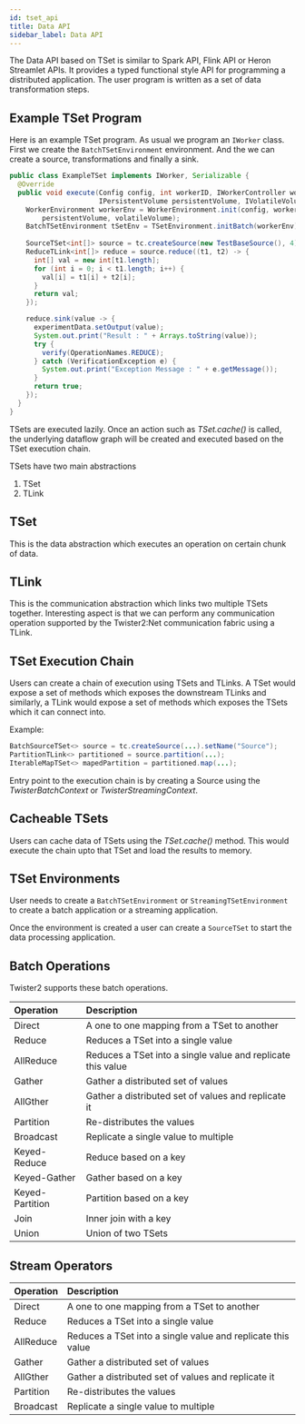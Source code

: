 ```yaml
---
id: tset_api
title: Data API
sidebar_label: Data API
---
```


The Data API based on TSet is similar to Spark API, Flink API or Heron Streamlet APIs. It provides a typed 
functional style API for programming a distributed application. The user program is written as a 
set of data transformation steps. 

## Example TSet Program

Here is an example TSet program. As usual we program an ```IWorker``` class. First we create the
```BatchTSetEnvironment``` environment. And the we can create a source, transformations and finally
a sink.

```java
public class ExampleTSet implements IWorker, Serializable {
  @Override
  public void execute(Config config, int workerID, IWorkerController workerController,
                      IPersistentVolume persistentVolume, IVolatileVolume volatileVolume) {
    WorkerEnvironment workerEnv = WorkerEnvironment.init(config, workerID, workerController,
        persistentVolume, volatileVolume);
    BatchTSetEnvironment tSetEnv = TSetEnvironment.initBatch(workerEnv);
    
    SourceTSet<int[]> source = tc.createSource(new TestBaseSource(), 4).setName("Source");
    ReduceTLink<int[]> reduce = source.reduce((t1, t2) -> {
      int[] val = new int[t1.length];
      for (int i = 0; i < t1.length; i++) {
        val[i] = t1[i] + t2[i];
      }
      return val;
    });

    reduce.sink(value -> {
      experimentData.setOutput(value);
      System.out.print("Result : " + Arrays.toString(value));
      try {
        verify(OperationNames.REDUCE);
      } catch (VerificationException e) {
        System.out.print("Exception Message : " + e.getMessage());
      }
      return true;
    });
  }
}
```

TSets are executed lazily. Once an action such as *TSet.cache()* is called, the underlying 
dataflow graph will be created and executed based on the TSet execution chain. 

TSets have two main abstractions
  1. TSet
  2. TLink 

## TSet 
This is the data abstraction which executes an operation on certain chunk of data. 

## TLink 
This is the communication abstraction which links two multiple TSets together. Interesting aspect
 is that we can perform any communication operation supported by the Twister2:Net communication 
 fabric using a TLink. 

## TSet Execution Chain 
Users can create a chain of execution using TSets and TLinks. A TSet would expose a set of 
methods which exposes the downstream TLinks and similarly, a TLink would expose a set of methods 
which exposes the TSets which it can connect into. 

Example: 

```java
BatchSourceTSet<> source = tc.createSource(...).setName("Source");
PartitionTLink<> partitioned = source.partition(...);
IterableMapTSet<> mapedPartition = partitioned.map(...);
``` 

Entry point to the execution chain is by creating a Source using the *TwisterBatchContext* or 
*TwisterStreamingContext*. 

## Cacheable TSets 
Users can cache data of TSets using the *TSet.cache()* method. This would execute the chain upto 
that TSet and load the results to memory.    

## TSet Environments

User needs to create a ```BatchTSetEnvironment``` or ```StreamingTSetEnvironment``` to create a batch
application or a streaming application. 

Once the environment is created a user can create a ```SourceTSet``` to start the data processing application.

## Batch Operations

Twister2 supports these batch operations.

| Operation | Description  |
| :---      | :--                                         |
| Direct    | A one to one mapping from a TSet to another |
| Reduce    | Reduces a TSet into a single value          |
| AllReduce | Reduces a TSet into a single value and replicate this value |
| Gather    | Gather a distributed set of values |
| AllGther  | Gather a distributed set of values and replicate it |
| Partition | Re-distributes the values |
| Broadcast | Replicate a single value to multiple |
| Keyed-Reduce | Reduce based on a key |
| Keyed-Gather | Gather based on a key |
| Keyed-Partition | Partition based on a key |
| Join      | Inner join with a key |
| Union     | Union of two TSets |

## Stream Operators

| Operation | Description  |
| :---      | :--                                         |
| Direct    | A one to one mapping from a TSet to another |
| Reduce    | Reduces a TSet into a single value          |
| AllReduce | Reduces a TSet into a single value and replicate this value |
| Gather    | Gather a distributed set of values |
| AllGther  | Gather a distributed set of values and replicate it |
| Partition | Re-distributes the values |
| Broadcast | Replicate a single value to multiple |



 

